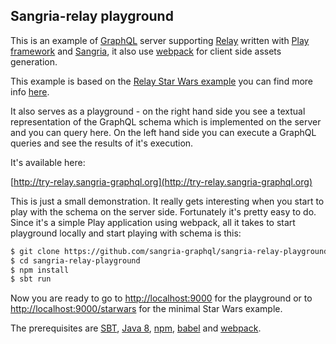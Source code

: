 ## Sangria-relay playground

This is an example of [GraphQL](https://facebook.github.io/graphql) server supporting [Relay](https://facebook.github.io/relay/) written with [Play framework](https://www.playframework.com) and [Sangria](http://sangria-graphql.org), it also use [webpack](https://webpack.github.io/) for client side assets generation.
 
This example is based on the [Relay Star Wars example](https://github.com/facebook/relay/tree/master/examples/star-wars) you can find more info [here](https://facebook.github.io/relay/docs/graphql-relay-specification.html).

It also serves as a playground - on the right hand side you see a textual representation of the GraphQL
schema which is implemented on the server and you can query here. On the left hand side
you can execute a GraphQL queries and see the results of it's execution.

It's available here:

[http://try-relay.sangria-graphql.org](http://try-relay.sangria-graphql.org)

This is just a small demonstration. It really gets interesting when you start to play with the schema on the server side. Fortunately it's
pretty easy to do. Since it's a simple Play application using webpack, all it takes to start playground locally and start playing with schema is this:

```bash
$ git clone https://github.com/sangria-graphql/sangria-relay-playground.git
$ cd sangria-relay-playground
$ npm install
$ sbt run
```

Now you are ready to go to [http://localhost:9000](http://localhost:9000) for the playground or to [http://localhost:9000/starwars](http://localhost:9000/starwars) for the minimal Star Wars example.

The prerequisites are [SBT](http://www.scala-sbt.org/download.html), [Java 8](http://www.oracle.com/technetwork/java/javase/downloads/jdk8-downloads-2133151.html), [npm](https://www.npmjs.com/), [babel](https://babeljs.io/) and [webpack](https://webpack.github.io/).
